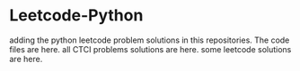 # Leetcode-Python
adding the python leetcode problem solutions in this repositories. 
The code files are here.
all CTCI problems solutions are here.
some leetcode solutions are here.
































































































































































































































































































































































































































































































































































































































































































































































































































































































































